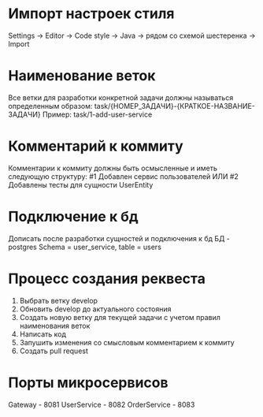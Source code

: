# Импорт настроек стиля

Settings -> Editor -> Code style -> Java -> рядом со схемой шестеренка
-> Import 

# Наименование веток

Все ветки для разработки конкретной задачи должны называться определенным образом:
task/{НОМЕР_ЗАДАЧИ}-{КРАТКОЕ-НАЗВАНИЕ-ЗАДАЧИ}
Пример:
task/1-add-user-service

# Комментарий к коммиту

Комментарии к коммиту должны быть осмысленные и иметь следующую структуру:
#1 Добавлен сервис пользователей
ИЛИ
#2 Добавлены тесты для сущности UserEntity

# Подключение к бд
Дописать после разработки сущностей и подключения к бд
БД - postgres
Schema = user_service, table = users
# Процесс создания реквеста

1. Выбрать ветку develop
2. Обновить develop до актуального состояния
3. Создать новую ветку для текущей задачи с учетом правил наименования веток
4. Написать код
5. Запушить изменения со смысловым комментарием к коммиту
6. Создать pull request

# Порты микросервисов

Gateway - 8081
UserService - 8082
OrderService - 8083

